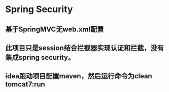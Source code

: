 # Spring Security 

## 基于SpringMVC无web.xml配置

## 此项目只是session结合拦截器实现认证和拦截，没有集成spring security。

## idea跑动项目配置maven，然后运行命令为clean tomcat7:run
